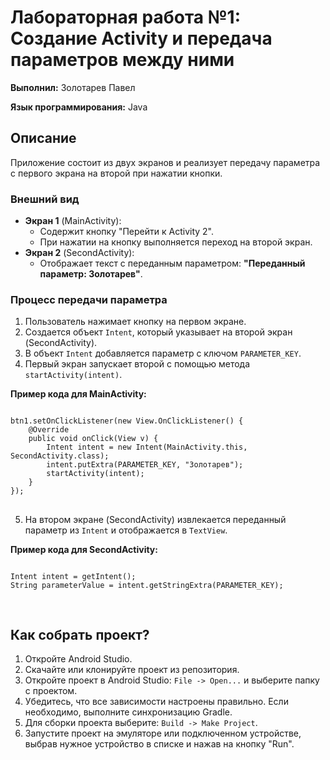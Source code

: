 <body>

<h1>Лабораторная работа №1: Создание Activity и передача параметров между ними</h1>

<p><strong>Выполнил:</strong> Золотарев Павел</p>
<p><strong>Язык программирования:</strong> Java</p>

<h2>Описание</h2>

<p>Приложение состоит из двух экранов и реализует передачу параметра с первого экрана на второй при нажатии кнопки.</p>

<h3>Внешний вид</h3>
<ul>
    <li><strong>Экран 1</strong> (MainActivity): 
        <ul>
            <li>Содержит кнопку "Перейти к Activity 2".</li>
            <li>При нажатии на кнопку выполняется переход на второй экран.</li>
        </ul>
    </li>
    <li><strong>Экран 2</strong> (SecondActivity): 
        <ul>
            <li>Отображает текст с переданным параметром: <strong>"Переданный параметр: Золотарев"</strong>.</li>
        </ul>
    </li>
</ul>

<h3>Процесс передачи параметра</h3>
<ol>
    <li>Пользователь нажимает кнопку на первом экране.</li>
    <li>Создается объект <code>Intent</code>, который указывает на второй экран (SecondActivity).</li>
    <li>В объект <code>Intent</code> добавляется параметр с ключом <code>PARAMETER_KEY</code>.</li>
    <li>Первый экран запускает второй с помощью метода <code>startActivity(intent)</code>.</li>
</ol>

<p><strong>Пример кода для MainActivity:</strong></p>
<pre>
<code>
btn1.setOnClickListener(new View.OnClickListener() {
    @Override
    public void onClick(View v) {
        Intent intent = new Intent(MainActivity.this, SecondActivity.class);
        intent.putExtra(PARAMETER_KEY, "Золотарев");
        startActivity(intent);
    }
});
</code>
</pre>

<ol start="5">
    <li>На втором экране (SecondActivity) извлекается переданный параметр из <code>Intent</code> и отображается в <code>TextView</code>.</li>
</ol>

<p><strong>Пример кода для SecondActivity:</strong></p>
<pre>
<code>
Intent intent = getIntent();
String parameterValue = intent.getStringExtra(PARAMETER_KEY);

</code>
</pre>

<h2>Как собрать проект?</h2>
<ol>
    <li>Откройте Android Studio.</li>
    <li>Скачайте или клонируйте проект из репозитория.</li>
    <li>Откройте проект в Android Studio: <code>File -> Open...</code> и выберите папку с проектом.</li>
    <li>Убедитесь, что все зависимости настроены правильно. Если необходимо, выполните синхронизацию Gradle.</li>
    <li>Для сборки проекта выберите: <code>Build -> Make Project</code>.</li>
    <li>Запустите проект на эмуляторе или подключенном устройстве, выбрав нужное устройство в списке и нажав на кнопку "Run".</li>
</ol>

</body>
